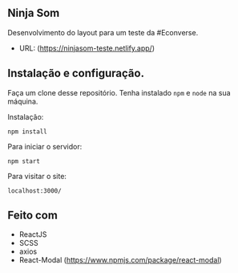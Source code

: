 ## Ninja Som

Desenvolvimento do layout para um teste da #Econverse.

* URL: (https://ninjasom-teste.netlify.app/)

## Instalação e configuração.

Faça um clone desse repositório. Tenha instalado `npm` e `node` na sua máquina.

Instalação:

`npm install`  

Para iniciar o servidor:

`npm start`  

Para visitar o site:

`localhost:3000/`  

## Feito com

* ReactJS
* SCSS
* axios
* React-Modal (https://www.npmjs.com/package/react-modal)
